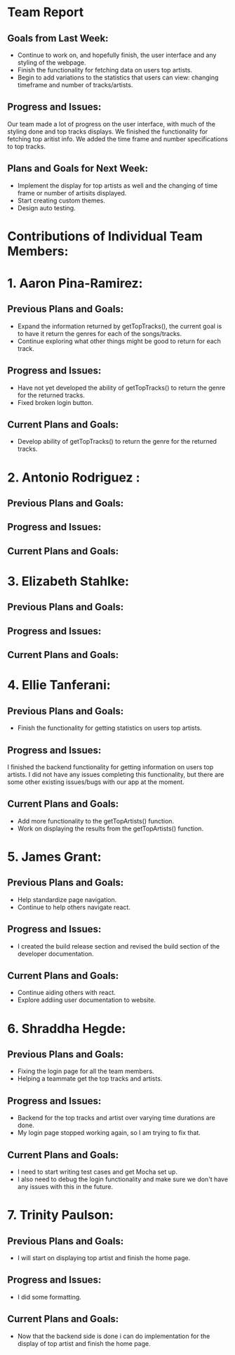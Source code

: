 # Team Report
## Goals from Last Week:
- Continue to work on, and hopefully finish, the user interface and any styling of the webpage.
- Finish the functionality for fetching data on users top artists.
- Begin to add variations to the statistics that users can view: changing timeframe and number of tracks/artists.
## Progress and Issues:
Our team made a lot of progress on the user interface, with much of the styling done and top tracks displays. We finished the functionality for fetching top aritist info. We added the time frame and number specifications to top tracks.
## Plans and Goals for Next Week:
- Implement the display for top artists as well and the changing of time frame or number of artisits displayed.
- Start creating custom themes.
- Design auto testing.

# Contributions of Individual Team Members:
# 1. Aaron Pina-Ramirez:
## Previous Plans and Goals:
- Expand the information returned by getTopTracks(), the current goal is to have it return the genres for each of the songs/tracks.
- Continue exploring what other things might be good to return for each track.

## Progress and Issues:
- Have not yet developed the ability of getTopTracks() to return the genre for the returned tracks.
- Fixed broken login button.

## Current Plans and Goals:
- Develop ability of getTopTracks() to return the genre for the returned tracks.

# 2. Antonio Rodriguez :
## Previous Plans and Goals:

## Progress and Issues:

## Current Plans and Goals:

# 3. Elizabeth Stahlke:
## Previous Plans and Goals:

## Progress and Issues:

## Current Plans and Goals:


# 4. Ellie Tanferani:
## Previous Plans and Goals:
- Finish the functionality for getting statistics on users top artists.
## Progress and Issues:
I finished the backend functionality for getting information on users top artists. I did not have any issues completing this functionality, but there are some other existing issues/bugs with our app at the moment. 
## Current Plans and Goals:
- Add more functionality to the getTopArtists() function.
- Work on displaying the results from the getTopArtists() function.

# 5. James Grant:
## Previous Plans and Goals:
- Help standardize page navigation.
- Continue to help others navigate react.
## Progress and Issues:
- I created the build release section and revised the build section of the developer documentation.
## Current Plans and Goals:
- Continue aiding others with react.
- Explore addiing user documentation to website.

# 6. Shraddha Hegde:
## Previous Plans and Goals:
- Fixing the login page for all the team members. 
- Helping a teammate get the top tracks and artists. 

## Progress and Issues:
- Backend for the top tracks and artist over varying time 
durations are done. 
- My login page stopped working again, so I am trying to fix that. 

## Current Plans and Goals:
- I need to start writing test cases and get Mocha set up. 
- I also need to debug the login functionality and make sure we
don't have any issues with this in the future. 


# 7. Trinity Paulson:
## Previous Plans and Goals:
- I will start on displaying top artist and finish the home page.
## Progress and Issues:
- I did some formatting.
## Current Plans and Goals:
- Now that the backend side is done i can do implementation for the display of top artist and finish the home page.
